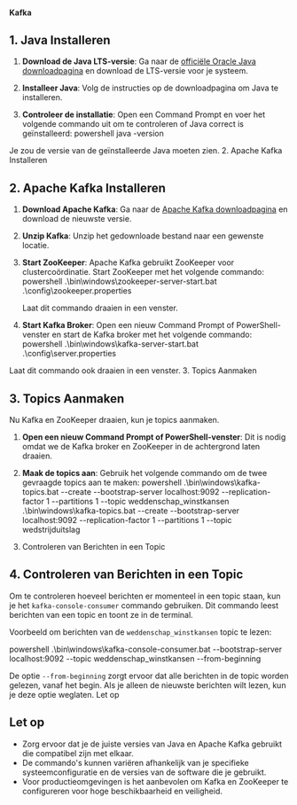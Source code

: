 #### Kafka 


## 1. Java Installeren

1. **Download de Java LTS-versie**: Ga naar de [officiële Oracle Java downloadpagina](https://www.oracle.com/java/technologies/javase-jdk11-downloads.html) en download de LTS-versie voor je systeem.

2. **Installeer Java**: Volg de instructies op de downloadpagina om Java te installeren.

3. **Controleer de installatie**: Open een Command Prompt en voer het volgende commando uit om te controleren of Java correct is geïnstalleerd:
powershell java -version

Je zou de versie van de geïnstalleerde Java moeten zien.
2. Apache Kafka Installeren
## 2. Apache Kafka Installeren

1. **Download Apache Kafka**: Ga naar de [Apache Kafka downloadpagina](https://kafka.apache.org/downloads) en download de nieuwste versie.

2. **Unzip Kafka**: Unzip het gedownloade bestand naar een gewenste locatie.

3. **Start ZooKeeper**: Apache Kafka gebruikt ZooKeeper voor clustercoördinatie. Start ZooKeeper met het volgende commando:
powershell .\bin\windows\zookeeper-server-start.bat .\config\zookeeper.properties

   Laat dit commando draaien in een venster.

4. **Start Kafka Broker**: Open een nieuw Command Prompt of PowerShell-venster en start de Kafka broker met het volgende commando:
powershell .\bin\windows\kafka-server-start.bat .\config\server.properties

Laat dit commando ook draaien in een venster.
3. Topics Aanmaken
## 3. Topics Aanmaken

Nu Kafka en ZooKeeper draaien, kun je topics aanmaken.

1. **Open een nieuw Command Prompt of PowerShell-venster**: Dit is nodig omdat we de Kafka broker en ZooKeeper in de achtergrond laten draaien.

2. **Maak de topics aan**: Gebruik het volgende commando om de twee gevraagde topics aan te maken:
powershell .\bin\windows\kafka-topics.bat --create --bootstrap-server localhost:9092 --replication-factor 1 --partitions 1 --topic weddenschap_winstkansen .\bin\windows\kafka-topics.bat --create --bootstrap-server localhost:9092 --replication-factor 1 --partitions 1 --topic wedstrijduitslag

4. Controleren van Berichten in een Topic
## 4. Controleren van Berichten in een Topic

Om te controleren hoeveel berichten er momenteel in een topic staan, kun je het `kafka-console-consumer` commando gebruiken. Dit commando leest berichten van een topic en toont ze in de terminal.

Voorbeeld om berichten van de `weddenschap_winstkansen` topic te lezen:

powershell .\bin\windows\kafka-console-consumer.bat --bootstrap-server localhost:9092 --topic weddenschap_winstkansen --from-beginning


De optie `--from-beginning` zorgt ervoor dat alle berichten in de topic worden gelezen, vanaf het begin. Als je alleen de nieuwste berichten wilt lezen, kun je deze optie weglaten.
Let op
## Let op

- Zorg ervoor dat je de juiste versies van Java en Apache Kafka gebruikt die compatibel zijn met elkaar.
- De commando's kunnen variëren afhankelijk van je specifieke systeemconfiguratie en de versies van de software die je gebruikt.
- Voor productieomgevingen is het aanbevolen om Kafka en ZooKeeper te configureren voor hoge beschikbaarheid en veiligheid.